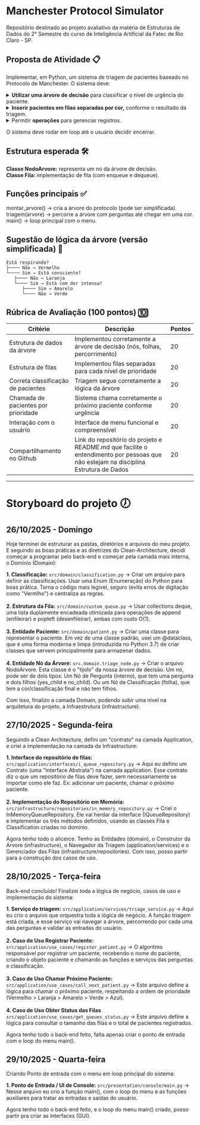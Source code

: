 # Manchester Protocol Simulator
Repositório destinado ao projeto avaliativo da matéria de Estruturas de Dados do 2° Semestre do curso de Inteligência Artificial da Fatec de Rio Claro - SP.

## Proposta de Atividade 📋
Implementar, em Python, um sistema de triagem de pacientes baseado no Protocolo de Manchester.
O sistema deve:
<details>
<summary><strong>Utilizar uma árvore de decisão</strong> para classificar o nível de urgência do paciente.</summary>
  
* Cada <strong>nó</strong> da árvore representa uma <strong>pergunta de triagem</strong> (exemplo: "O paciente está respirando?").
* As <strong>folhas</strong> da árvore indicam a <strong>classificação final</strong>, com uma <strong>cor</strong>:
  
  | Cor                    | Classificação                          | 
  |------------------------|----------------------------------------|
  | 🟥 Vermelho            | Emergência (atendimento imediato)      | 
  | 🟧 Laranja             | Muito urgente                          | 
  | 🟨 Amarelo             | Urgente                                |
  | 🟩 Verde               | Pouco urgente                          |
  | 🟦 Azul                | Não urgente                            | 
</details>

<details>
<summary><strong>Inserir pacientes em filas separadas por cor,</strong> conforme o resultado da triagem.</summary> <br>

* Cada fila deve funcionar como uma <strong>estrutura de dados FIFO¹</strong>.
1. FIFO: Uma estrutura FIFO (First-In, First-Out) é um método de organização e processamento de dados onde o primeiro item a entrar na estrutura (uma lista, por exemplo) é também o primeiro a sair. Na programação, isso é comumente implementado usando uma estrutura de dados chamada Fila (Queue). Novos elementos são adicionados ao final ("fim da fila") e os elementos são removidos do início ("início da fila").
</details>

<details>
<summary>Permitir <strong>operações</strong> para gerenciar registros.</summary>
<br>
1 - Cadastrar paciente → o programa faz as perguntas da árvore e insere na fila correspondente. <br>
2 - Chamar paciente → remove e mostra o próximo paciente da fila mais urgente disponível (Vermelho > Laranja > Amarelo > Verde > Azul). <br>
3 - Mostrar status → exibe o tamanho de cada fila. <br>
0 - Sair.
</details>

O sistema deve rodar em loop até o usuário decidir encerrar.

## Estrutura esperada 🛠️
<strong>Classe NodoArvore:</strong> representa um nó da árvore de decisão. <br>
<strong>Classe Fila:</strong> implementação de fila (com enqueue e dequeue).

## Funções principais ✅
montar_arvore() → cria a árvore do protocolo (pode ser simplificada). <br>
triagem(arvore) → percorre a árvore com perguntas até chegar em uma cor. <br>
main() → loop principal com o menu.

## Sugestão de lógica da árvore (versão simplificada) 🌳
```
Está respirando?
├──── Não → Vermelho
└──── Sim → Está consciente?
   ├──── Não → Laranja
   └──── Sim → Está com dor intensa?
      ├──── Sim → Amarelo
      └──── Não → Verde
```

## Rúbrica de Avaliação (100 pontos) 🔟

| Critério                            | Descrição                                                                                                                           | Pontos |
|-------------------------------------|-------------------------------------------------------------------------------------------------------------------------------------|--------|
| Estrutura de dados da árvore        | Implementou corretamente a árvore de decisão (nós, folhas, percorrimento)                                                           |   20   |
| Estrutura de filas                  | Implementou filas separadas para cada nível de prioridade                                                                           |   20   |
| Correta classificação de pacientes  | Triagem segue corretamente a lógica da árvore                                                                                       |   20   |
| Chamada de pacientes por prioridade | Sistema chama corretamente o próximo paciente conforme urgência                                                                     |   20   |
| Interação com o usuário             | Interface de menu funcional e compreensível                                                                                         |   20   |
| Compartilhamento no Github          | Link do repositório do projeto e README.md que facilite o entendimento por pessoas que não estejam na disciplina Estrutura de Dados |   20   |

---

# Storyboard do projeto 🕖

## 26/10/2025 - Domingo
Hoje terminei de estruturar as pastas, diretórios e arquivos do meu projeto. E seguindo as boas práticas e as diretrizes do Clean-Architecture, decidi começar a programar pelo back-end e começar pela camada mais interna, o Domínio (Domain):

<strong>1. Classificação:</strong> ```src/domain/classification.py``` → Criar um arquivo para definir as classificações. Usar uma Enum (Enumeração) do Python para boas prática. Torna o código mais legível, seguro (evita erros de digitação como "Vermlho") e centraliza as regras. <br><br>
<strong>2. Estrutura da Fila:</strong> ```src/domain/custom_queue.py``` → Usar collections.deque, uma lista duplamente encadeada otimizada para operações de append (enfileirar) e popleft (desenfileirar), ambas com custo O(1). <br><br>
<strong>3. Entidade Paciente:</strong> ```src/domain/patient.py``` → Criar uma classe para representar o paciente. Em vez de uma classe padrão, usei um @dataclass, que é uma forma moderna e limpa (introduzida no Python 3.7) de criar classes que servem principalmente para armazenar dados. <br><br>
<strong>4. Entidade Nó da Árvore:</strong> ```src.domain.triage_node.py``` → Criar o arquivo NodoArvore. Esta classe é o "tijolo" da nossa árvore de decisão. Um nó, pode ser de dois tipos: Um Nó de Pergunta (interno), que tem uma pergunta e dois filhos (yes_child e no_child). Ou um Nó de Classificação (folha), que tem a cor/classificação final e não tem filhos.

Com isso, finalizo a camada Domain, podendo subir uma nível na arquitetura do projeto, a Infraestrutura (infrastructure).

## 27/10/2025 - Segunda-feira
Seguindo a Clean Architecture, defini um "contrato" na camada Application, e criei a implementação na camada de Infrastructure:

<strong>1. Interface do repositório de filas:</strong> ```src/application/interfaces/i_queue_repository.py``` → Aqui eu defino um Contrato (uma "Interface Abstrata") na camada application. Esse contrato diz o que um repositório de filas deve fazer, sem necessariamente se importar como ele faz. Ex: adicionar um paciente, chamar o próximo paciente. <br><br>
<strong>2. Implementação do Repositório em Memória:</strong> ```src/infrastructure/repositories/in_memory_repository.py``` → Criei o InMemoryQueueRepository. Ele vai herdar da interface (IQueueRepository) e implementar os três métodos definidos, usando as classes Fila e Classification criadas no domínio.

Agora tenho todo o alicerce. Tenho as Entidades (domain), o Construtor da Árvore (infrastructure), o Navegador da Triagem (application/services) e o Gerenciador das Filas (infrastructure/repositories). Com isso, posso partir para a construção dos casos de uso.

## 28/10/2025 - Terça-feira
Back-end concluído! Finalizei toda a lógica de negócio, casos de uso e implementação do sistema:

<strong>1. Serviço de triagem:</strong> ```src/application/services/triage_service.py``` → Aqui eu crio o arquivo que orquestra toda a lógica de negócio. A função triagem está criada, e esse serviço vai navegar a árvore, percorrendo por cada uma das perguntas e validar as entradas do usuário. <br><br>
<strong>2. Caso de Uso Registrar Paciente:</strong> ```src/application/use_cases/register_patient.py``` → O algoritmo responsável por registrar um paciente, recebendo o nome do paciente, criando o objeto paciente e chamando as funções e serviços das perguntas e classificação. <br><br>
<strong>3. Caso de Uso Chamar Próximo Paciente:</strong> ```src/application/use_cases/call_next_patient.py``` → Este arquivo define a lógica para chamar o próximo paciente, respeitando a ordem de prioridade (Vermelho > Laranja > Amarelo > Verde > Azul). <br><br>
<strong>4. Caso de Uso Obter Status das Filas</strong> ```src/application/use_cases/get_queues_status.py``` → Este arquivo define a lógica para consultar o tamanho das filas e o total de pacientes registrados.

Agora tenho todo o back-end feito, falta apenas criar o ponto de entrada com o loop do menu main().

## 29/10/2025 - Quarta-feira
Criando Ponto de entrada com o menu em loop principal do sistema:

<strong>1. Ponto de Entrada / UI de Console:</strong> ```src/presentation/console/main.py``` → Nesse arquivo eu crio a função main(), com o loop do menu e as funções auxiliares para tratar as entradas e saídas do usuário.

Agora tenho todo o back-end feito, e o loop do menu main() criado, posso partir pra criar as interfaces (GUI).

